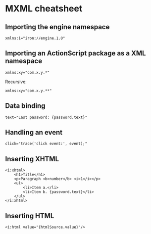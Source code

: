 # MXML cheatsheet

## Importing the engine namespace

```
xmlns:i="iron://engine.1.0"
```

## Importing an ActionScript package as a XML namespace

```
xmlns:xy="com.x.y.*"
```

Recursive:

```
xmlns:xy="com.x.y.**"
```

## Data binding

```
text="Last password: {password.text}"
```

## Handling an event

```
click="trace('click event:', event);"
```

## Inserting XHTML

```mxml
<i:xhtml>
    <h1>Title</h1>
    <p>Paragraph <b>number</b> <i>1</i></p>
    <ul>
        <li>Item a.</li>
        <li>Item b. {password.text}</li>
    </ul>
</i:xhtml>
```

## Inserting HTML

```mxml
<i:html value="{htmlSource.value}"/>
```